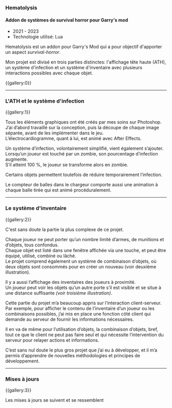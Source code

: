 ### Hematolysis
#### Addon de systèmes de survival horror pour Garry's mod

* 2021 - 2023
* Technologie utilisé: Lua

Hematolysis est un addon pour Garry's Mod qui a pour objectif d'apporter un aspect *survival-horror*.

Mon projet est divisé en trois parties distinctes: l'affichage tête haute (ATH), un système d'infection et un système d'inventaire avec plusieurs interactions possibles avec chaque objet.

{{gallery:0}}


---

### L'ATH et le système d'infection

{{gallery:1}}

Tous les éléments graphiques ont été créés par mes soins sur Photoshop.<br/>J’ai d’abord travaillé sur la conception, puis la découpe de chaque image séparée, avant de les implémenter dans le jeu.<br/>L’électrocardiogramme, quant à lui, est animé avec After Effects.

Un système d’infection, volontairement simplifié, vient également s’ajouter.<br/>Lorsqu’un joueur est touché par un zombie, son pourcentage d’infection augmente.<br/>S’il atteint 100 %, le joueur se transforme alors en zombie.

Certains objets permettent toutefois de réduire temporairement l’infection.

Le compteur de balles dans le chargeur comporte aussi une animation à chaque balle tirée qui est animé procéduralement.

---

### Le système d'inventaire

{{gallery:2}}

C'est sans doute la partie la plus complexe de ce projet.

Chaque joueur ne peut porter qu’un nombre limité d’armes, de munitions et d’objets, tous confondus.<br/>Chaque objet est listé dans une fenêtre affichée via une touche, et peut être équipé, utilisé, combiné ou lâché.<br/>Le projet comprend également un système de combinaison d’objets, où deux objets sont consommés pour en créer un nouveau (voir deuxième illustration).

Il y a aussi l’affichage des inventaires des joueurs à proximité.<br/>Un joueur peut voir les objets qu’un autre porte s’il est visible et se situe à une distance suffisante *(voir troisième illustration)*.

Cette partie du projet m’a beaucoup appris sur l’interaction client-serveur.<br/>Par exemple, pour afficher le contenu de l’inventaire d’un joueur ou les combinaisons possibles, j’ai mis en place une fonction côté client qui demande au serveur de fournir les informations nécessaires.

Il en va de même pour l’utilisation d’objets, la combinaison d’objets, bref, tout ce que le client ne peut pas faire seul et qui nécessite l’intervention du serveur pour relayer actions et informations.

C’est sans nul doute le plus gros projet que j’ai eu à développer, et il m’a permis d’apprendre de nouvelles méthodologies et principes de développement.

---

### Mises à jours

{{gallery:3}}

Les mises à jours se suivent et se ressemblent
